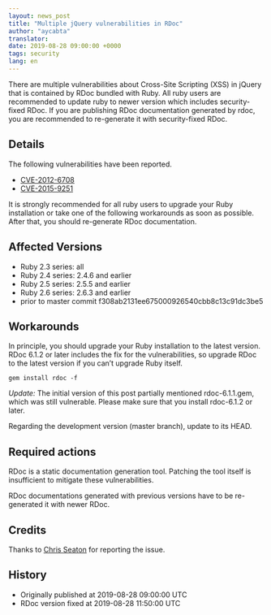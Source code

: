 ```yaml
---
layout: news_post
title: "Multiple jQuery vulnerabilities in RDoc"
author: "aycabta"
translator:
date: 2019-08-28 09:00:00 +0000
tags: security
lang: en
---
```



There are multiple vulnerabilities about Cross-Site Scripting (XSS) in jQuery that is contained by RDoc bundled with Ruby.
All ruby users are recommended to update ruby to newer version which includes security-fixed RDoc.
If you are publishing RDoc documentation generated by rdoc, you are recommended to re-generate it with security-fixed RDoc.

## Details

The following vulnerabilities have been reported.

* [CVE-2012-6708](https://nvd.nist.gov/vuln/detail/CVE-2012-6708)
* [CVE-2015-9251](https://nvd.nist.gov/vuln/detail/CVE-2015-9251)

It is strongly recommended for all ruby users to upgrade your Ruby installation or take one of the following workarounds as soon as possible.
After that, you should re-generate RDoc documentation.

## Affected Versions

* Ruby 2.3 series: all
* Ruby 2.4 series: 2.4.6 and earlier
* Ruby 2.5 series: 2.5.5 and earlier
* Ruby 2.6 series: 2.6.3 and earlier
* prior to master commit f308ab2131ee675000926540cbb8c13c91dc3be5

## Workarounds

In principle, you should upgrade your Ruby installation to the latest version.
RDoc 6.1.2 or later includes the fix for the vulnerabilities, so upgrade RDoc to the latest version if you can’t upgrade Ruby itself.

```
gem install rdoc -f
```

*Update:* The initial version of this post partially mentioned rdoc-6.1.1.gem, which was still vulnerable. Please make sure that you install rdoc-6.1.2 or later.

Regarding the development version (master branch), update to its HEAD.

## Required actions

RDoc is a static documentation generation tool.
Patching the tool itself is insufficient to mitigate these vulnerabilities.

RDoc documentations generated with previous versions have to be re-generated it with newer RDoc.

## Credits

Thanks to [Chris Seaton](https://hackerone.com/chrisseaton) for reporting the issue.

## History

* Originally published at 2019-08-28 09:00:00 UTC
* RDoc version fixed at 2019-08-28 11:50:00 UTC
